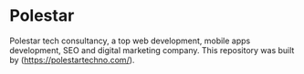 # Polestar
Polestar tech consultancy, a top web development, mobile apps development, SEO and digital marketing company.
This repository was built by (https://polestartechno.com/).
